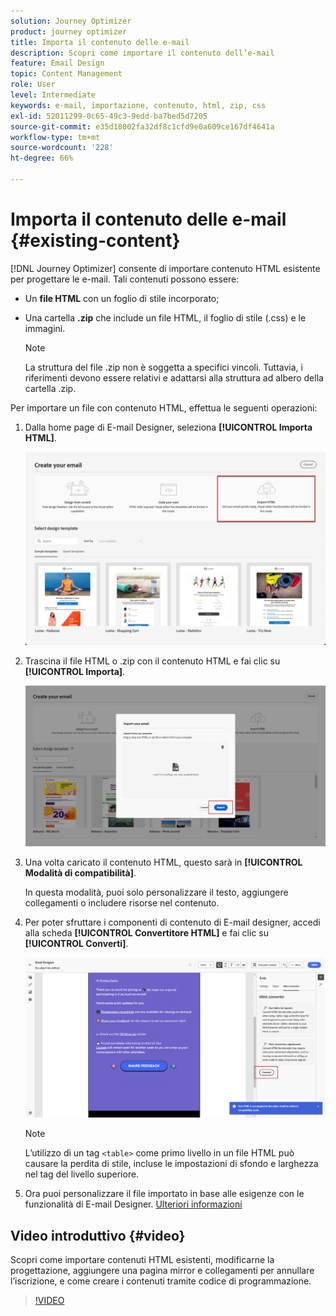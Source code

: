```yaml
---
solution: Journey Optimizer
product: journey optimizer
title: Importa il contenuto delle e-mail
description: Scopri come importare il contenuto dell’e-mail
feature: Email Design
topic: Content Management
role: User
level: Intermediate
keywords: e-mail, importazione, contenuto, html, zip, css
exl-id: 52011299-0c65-49c3-9edd-ba7bed5d7205
source-git-commit: e35d18002fa32df8c1cfd9e0a609ce167df4641a
workflow-type: tm+mt
source-wordcount: '228'
ht-degree: 66%

---
```


# Importa il contenuto delle e-mail {#existing-content}

[!DNL Journey Optimizer] consente di importare contenuto HTML esistente per progettare le e-mail. Tali contenuti possono essere:

* Un **file HTML** con un foglio di stile incorporato;
* Una cartella **.zip** che include un file HTML, il foglio di stile (.css) e le immagini.

  >[!NOTE]
  >
  >La struttura del file .zip non è soggetta a specifici vincoli. Tuttavia, i riferimenti devono essere relativi e adattarsi alla struttura ad albero della cartella .zip.

Per importare un file con contenuto HTML, effettua le seguenti operazioni:

1. Dalla home page di E-mail Designer, seleziona **[!UICONTROL Importa HTML]**.

   ![](assets/import-html_2.png)

1. Trascina il file HTML o .zip con il contenuto HTML e fai clic su **[!UICONTROL Importa]**.

   ![](assets/html-imported_2.png)

1. Una volta caricato il contenuto HTML, questo sarà in **[!UICONTROL Modalità di compatibilità]**.

   In questa modalità, puoi solo personalizzare il testo, aggiungere collegamenti o includere risorse nel contenuto.

1. Per poter sfruttare i componenti di contenuto di E-mail designer, accedi alla scheda **[!UICONTROL Convertitore HTML]** e fai clic su **[!UICONTROL Converti]**.

   ![](assets/html-imported.png)

   >[!NOTE]
   >
   > L’utilizzo di un tag `<table>` come primo livello in un file HTML può causare la perdita di stile, incluse le impostazioni di sfondo e larghezza nel tag del livello superiore.

1. Ora puoi personalizzare il file importato in base alle esigenze con le funzionalità di E-mail Designer. [Ulteriori informazioni](content-from-scratch.md)

## Video introduttivo {#video}

Scopri come importare contenuti HTML esistenti, modificarne la progettazione, aggiungere una pagina mirror e collegamenti per annullare l’iscrizione, e come creare i contenuti tramite codice di programmazione.

>[!VIDEO](https://video.tv.adobe.com/v/3421911?quality=12&captions=ita)
